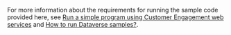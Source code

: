 For more information about the requirements for running the sample code provided here, see [Run a simple program using Customer Engagement web services](/dynamics365/customer-engagement/developer/simple-program-web-services) and [How to run Dataverse samples?](https://github.com/microsoft/PowerApps-Samples/tree/master/dataverse#how-to-run-common-data-service-samples).
